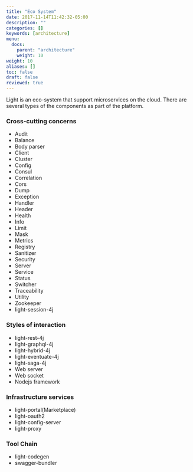 ```yaml
---
title: "Eco System"
date: 2017-11-14T11:42:32-05:00
description: ""
categories: []
keywords: [architecture]
menu:
  docs:
    parent: "architecture"
    weight: 10
weight: 10
aliases: []
toc: false
draft: false
reviewed: true
---
```


Light is an eco-system that support microservices on the cloud. There are several
types of the components as part of the platform.

### Cross-cutting concerns

* Audit
* Balance
* Body parser
* Client
* Cluster
* Config
* Consul
* Correlation
* Cors
* Dump
* Exception
* Handler
* Header
* Health
* Info
* Limit
* Mask
* Metrics
* Registry
* Sanitizer
* Security
* Server
* Service
* Status
* Switcher
* Traceability
* Utility
* Zookeeper
* light-session-4j



### Styles of interaction

* light-rest-4j
* light-graphql-4j
* light-hybrid-4j
* light-eventuate-4j
* light-saga-4j
* Web server
* Web socket
* Nodejs framework

### Infrastructure services

* light-portal(Marketplace)
* light-oauth2
* light-config-server
* light-proxy


### Tool Chain

* light-codegen
* swagger-bundler

